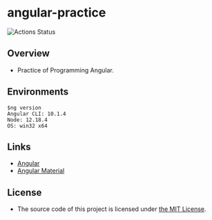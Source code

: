 # angular-practice

![Actions Status](https://github.com/noranuko13/angular-practice/workflows/CI/badge.svg)

## Overview

- Practice of Programming Angular.

## Environments

```
$ng version
Angular CLI: 10.1.4
Node: 12.18.4
OS: win32 x64
```

## Links

- [Angular](https://angular.io)
- [Angular Material](https://material.angular.io/)

## License

- The source code of this project is licensed under [the MIT License](LICENSE).
